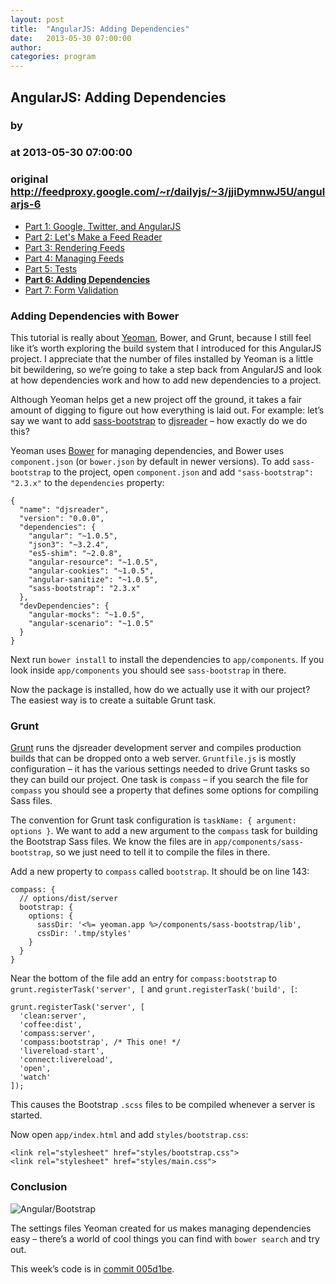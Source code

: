 ```yaml
---
layout: post
title:  "AngularJS: Adding Dependencies"
date:   2013-05-30 07:00:00
author: 
categories: program
---
```


## AngularJS: Adding Dependencies
### by 
### at 2013-05-30 07:00:00
### original <http://feedproxy.google.com/~r/dailyjs/~3/jjiDymnwJ5U/angularjs-6>

<ul>
  <li><a href="http://dailyjs.com/2013/04/11/angularjs-1/">Part 1: Google, Twitter, and AngularJS</a></li>
  <li><a href="http://dailyjs.com/2013/04/18/angularjs-2/">Part 2: Let's Make a Feed Reader</a></li>
  <li><a href="http://dailyjs.com/2013/04/25/angularjs-3/">Part 3: Rendering Feeds</a></li>
  <li><a href="http://dailyjs.com/2013/05/09/angularjs-4/">Part 4: Managing Feeds</a></li>
  <li><a href="http://dailyjs.com/2013/05/16/angularjs-5/">Part 5: Tests</a></li>
  <li><a href="http://dailyjs.com/2013/05/30/angularjs-6/"><strong>Part 6: Adding Dependencies</strong></a></li>
  <li><a href="http://dailyjs.com/2013/06/06/angularjs-7/">Part 7: Form Validation</a></li>
</ul>
<h3>Adding Dependencies with Bower</h3>

<p>This tutorial is really about <a href="http://yeoman.io/">Yeoman</a>, Bower, and Grunt, because I still feel like it’s worth exploring the build system that I introduced for this AngularJS project. I appreciate that the number of files installed by Yeoman is a little bit bewildering, so we’re going to take a step back from AngularJS and look at how dependencies work and how to add new dependencies to a project.</p>

<p>Although Yeoman helps get a new project off the ground, it takes a fair amount of digging to figure out how everything is laid out. For example: let’s say we want to add <a href="https://github.com/jlong/sass-twitter-bootstrap.git">sass-bootstrap</a> to <a href="https://github.com/alexyoung/djsreader">djsreader</a> – how exactly do we do this?</p>

<p>Yeoman uses <a href="http://bower.io/">Bower</a> for managing dependencies, and Bower uses <code>component.json</code> (or <code>bower.json</code> by default in newer versions). To add <code>sass-bootstrap</code> to the project, open <code>component.json</code> and add <code>&quot;sass-bootstrap&quot;: &quot;2.3.x&quot;</code> to the <code>dependencies</code> property:</p>
<div><pre><code><span>{</span>
  <span>&quot;name&quot;</span><span>:</span> <span>&quot;djsreader&quot;</span><span>,</span>
  <span>&quot;version&quot;</span><span>:</span> <span>&quot;0.0.0&quot;</span><span>,</span>
  <span>&quot;dependencies&quot;</span><span>:</span> <span>{</span>
    <span>&quot;angular&quot;</span><span>:</span> <span>&quot;~1.0.5&quot;</span><span>,</span>
    <span>&quot;json3&quot;</span><span>:</span> <span>&quot;~3.2.4&quot;</span><span>,</span>
    <span>&quot;es5-shim&quot;</span><span>:</span> <span>&quot;~2.0.8&quot;</span><span>,</span>
    <span>&quot;angular-resource&quot;</span><span>:</span> <span>&quot;~1.0.5&quot;</span><span>,</span>
    <span>&quot;angular-cookies&quot;</span><span>:</span> <span>&quot;~1.0.5&quot;</span><span>,</span>
    <span>&quot;angular-sanitize&quot;</span><span>:</span> <span>&quot;~1.0.5&quot;</span><span>,</span>
    <span>&quot;sass-bootstrap&quot;</span><span>:</span> <span>&quot;2.3.x&quot;</span>
  <span>},</span>
  <span>&quot;devDependencies&quot;</span><span>:</span> <span>{</span>
    <span>&quot;angular-mocks&quot;</span><span>:</span> <span>&quot;~1.0.5&quot;</span><span>,</span>
    <span>&quot;angular-scenario&quot;</span><span>:</span> <span>&quot;~1.0.5&quot;</span>
  <span>}</span>
<span>}</span>
</code></pre>
</div>
<p>Next run <code>bower install</code> to install the dependencies to <code>app/components</code>. If you look inside <code>app/components</code> you should see <code>sass-bootstrap</code> in there.</p>

<p>Now the package is installed, how do we actually use it with our project? The easiest way is to create a suitable Grunt task.</p>

<h3>Grunt</h3>

<p><a href="http://gruntjs.com/">Grunt</a> runs the djsreader development server and compiles production builds that can be dropped onto a web server. <code>Gruntfile.js</code> is mostly configuration – it has the various settings needed to drive Grunt tasks so they can build our project. One task is <code>compass</code> – if you search the file for <code>compass</code> you should see a property that defines some options for compiling Sass files.</p>

<p>The convention for Grunt task configuration is <code>taskName: { argument: options }</code>. We want to add a new argument to the <code>compass</code> task for building the Bootstrap Sass files. We know the files are in <code>app/components/sass-bootstrap</code>, so we just need to tell it to compile the files in there.</p>

<p>Add a new property to <code>compass</code> called <code>bootstrap</code>. It should be on line 143:</p>
<div><pre><code><span>compass</span><span>:</span> <span>{</span>
  <span>// options/dist/server</span>
  <span>bootstrap</span><span>:</span> <span>{</span>
    <span>options</span><span>:</span> <span>{</span>
      <span>sassDir</span><span>:</span> <span>&#39;&lt;%= yeoman.app %&gt;/components/sass-bootstrap/lib&#39;</span><span>,</span>
      <span>cssDir</span><span>:</span> <span>&#39;.tmp/styles&#39;</span>
    <span>}</span>
  <span>}</span>
<span>}</span>
</code></pre>
</div>
<p>Near the bottom of the file add an entry for <code>compass:bootstrap</code> to <code>grunt.registerTask(&#39;server&#39;, [</code> and <code>grunt.registerTask(&#39;build&#39;, [</code>:</p>
<div><pre><code><span>grunt</span><span>.</span><span>registerTask</span><span>(</span><span>&#39;server&#39;</span><span>,</span> <span>[</span>
  <span>&#39;clean:server&#39;</span><span>,</span>
  <span>&#39;coffee:dist&#39;</span><span>,</span>
  <span>&#39;compass:server&#39;</span><span>,</span>
  <span>&#39;compass:bootstrap&#39;</span><span>,</span> <span>/* This one! */</span>
  <span>&#39;livereload-start&#39;</span><span>,</span>
  <span>&#39;connect:livereload&#39;</span><span>,</span>
  <span>&#39;open&#39;</span><span>,</span>
  <span>&#39;watch&#39;</span>
<span>]);</span>
</code></pre>
</div>
<p>This causes the Bootstrap <code>.scss</code> files to be compiled whenever a server is started.</p>

<p>Now open <code>app/index.html</code> and add <code>styles/bootstrap.css</code>:</p>
<div><pre><code><span>&lt;link</span> <span>rel=</span><span>&quot;stylesheet&quot;</span> <span>href=</span><span>&quot;styles/bootstrap.css&quot;</span><span>&gt;</span>
<span>&lt;link</span> <span>rel=</span><span>&quot;stylesheet&quot;</span> <span>href=</span><span>&quot;styles/main.css&quot;</span><span>&gt;</span>
</code></pre>
</div>
<h3>Conclusion</h3>

<p><img src="http://dailyjs.com/images/posts/angularboot.png" alt="Angular/Bootstrap"></p>

<p>The settings files Yeoman created for us makes managing dependencies easy – there’s a world of cool things you can find with <code>bower search</code> and try out.</p>

<p>This week’s code is in <a href="https://github.com/alexyoung/djsreader/tree/005d1be3ec20100ac5044cb2e05489c8a7b5fa8d">commit 005d1be</a>.</p>
   <img src="http://feeds.feedburner.com/~r/dailyjs/~4/jjiDymnwJ5U" height="1" width="1">